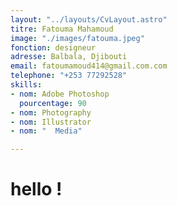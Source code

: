 ```yaml
---
layout: "../layouts/CvLayout.astro"
titre: Fatouma Mahamoud
image: "./images/fatouma.jpeg"
fonction: designeur
adresse: Balbala, Djibouti
email: fatoumamoud414@gmail.com.com
telephone: "+253 77292528"
skills:
- nom: Adobe Photoshop
  pourcentage: 90
- nom: Photography
- nom: Illustrator
- nom: "  Media"

---
```

# hello !